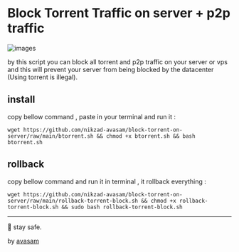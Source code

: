 # Block Torrent Traffic on server +  p2p traffic
![images](https://github.com/user-attachments/assets/5f953f29-de91-460f-85de-855b453fce88)

by this script you can block all torrent and p2p traffic on your server or vps and this will prevent your server from being blocked by the datacenter (Using torrent is illegal).

## install 

copy bellow command , paste in your terminal and run it :

`wget https://github.com/nikzad-avasam/block-torrent-on-server/raw/main/btorrent.sh && chmod +x btorrent.sh && bash btorrent.sh`

## rollback 

copy bellow command and run it in terminal , it rollback everything : 

`wget https://github.com/nikzad-avasam/block-torrent-on-server/raw/main/rollback-torrent-block.sh && chmod +x rollback-torrent-block.sh && sudo bash rollback-torrent-block.sh`


----
💚 stay safe.

 by [avasam](https://avasam.ir)
